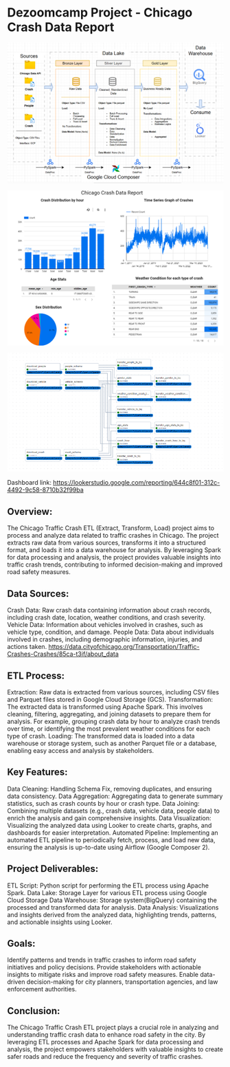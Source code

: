 # Dezoomcamp Project - Chicago Crash Data Report

![GCP_WORKFLOW](https://github.com/addy024/DEZOOMCAMP_Chicago_Crash_Project/blob/main/GCP_WORFLOW.png)

![Dashboard](https://github.com/addy024/DEZOOMCAMP_Chicago_Crash_Project/blob/main/Screenshot%202024-04-02%20023441.png)

![Project_Workflow](https://github.com/addy024/DEZOOMCAMP_Chicago_Crash_Project/blob/main/Workflow.png)

Dashboard link: https://lookerstudio.google.com/reporting/644c8f01-312c-4492-9c58-8710b32f99ba

## Overview:

The Chicago Traffic Crash ETL (Extract, Transform, Load) project aims to process and analyze data related to traffic crashes in Chicago. The project extracts raw data from various sources, transforms it into a structured format, and loads it into a data warehouse for analysis. By leveraging Spark for data processing and analysis, the project provides valuable insights into traffic crash trends, contributing to informed decision-making and improved road safety measures.

## Data Sources:

Crash Data: Raw crash data containing information about crash records, including crash date, location, weather conditions, and crash severity.
Vehicle Data: Information about vehicles involved in crashes, such as vehicle type, condition, and damage.
People Data: Data about individuals involved in crashes, including demographic information, injuries, and actions taken.
https://data.cityofchicago.org/Transportation/Traffic-Crashes-Crashes/85ca-t3if/about_data

## ETL Process:
Extraction: Raw data is extracted from various sources, including CSV files and Parquet files stored in Google Cloud Storage (GCS).
Transformation: The extracted data is transformed using Apache Spark. This involves cleaning, filtering, aggregating, and joining datasets to prepare them for analysis. For example, grouping crash data by hour to analyze crash trends over time, or identifying the most prevalent weather conditions for each type of crash.
Loading: The transformed data is loaded into a data warehouse or storage system, such as another Parquet file or a database, enabling easy access and analysis by stakeholders.

## Key Features:
Data Cleaning: Handling Schema Fix, removing duplicates, and ensuring data consistency.
Data Aggregation: Aggregating data to generate summary statistics, such as crash counts by hour or crash type.
Data Joining: Combining multiple datasets (e.g., crash data, vehicle data, people data) to enrich the analysis and gain comprehensive insights.
Data Visualization: Visualizing the analyzed data using Looker to create charts, graphs, and dashboards for easier interpretation.
Automated Pipeline: Implementing an automated ETL pipeline to periodically fetch, process, and load new data, ensuring the analysis is up-to-date using Airflow (Google Composer 2).

## Project Deliverables:
ETL Script: Python script for performing the ETL process using Apache Spark.
Data Lake: Storage Layer for various ETL process using Google Cloud Storage
Data Warehouse: Storage system(BigQuery) containing the processed and transformed data for analysis.
Data Analysis: Visualizations and insights derived from the analyzed data, highlighting trends, patterns, and actionable insights using Looker.

## Goals:
Identify patterns and trends in traffic crashes to inform road safety initiatives and policy decisions.
Provide stakeholders with actionable insights to mitigate risks and improve road safety measures.
Enable data-driven decision-making for city planners, transportation agencies, and law enforcement authorities.

## Conclusion:
The Chicago Traffic Crash ETL project plays a crucial role in analyzing and understanding traffic crash data to enhance road safety in the city. By leveraging ETL processes and Apache Spark for data processing and analysis, the project empowers stakeholders with valuable insights to create safer roads and reduce the frequency and severity of traffic crashes.
